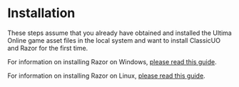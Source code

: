 # Installation

These steps assume that you already have obtained and installed the Ultima Online game asset files in the local system and want to install ClassicUO and Razor for the first time.

For information on installing Razor on Windows, [please read this guide](https://www.razorce.com/install/windows/).

For information on installing Razor on Linux, [please read this guide](https://www.razorce.com/install/linux/).